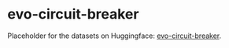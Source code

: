 # evo-circuit-breaker

Placeholder for the datasets on Huggingface: [evo-circuit-breaker](https://huggingface.co/datasets/onuralp/evo-circuit-breaker).
